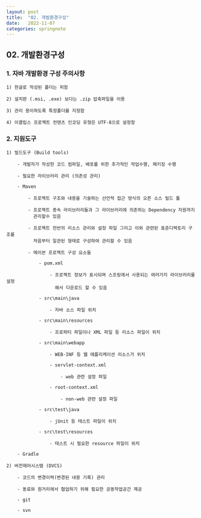 ```yaml
---
layout: post
title:  "02. 개발환경구성"
date:   2022-11-07
categories: springnote
---
```


## 02. 개발환경구성

### 1. 자바 개발환경 구성 주의사항

    1) 한글로 작성된 폴더는 피함 

    2) 설치판 (.msi, .exe) 보다는 .zip 압축파일을 이용 

    3) 관리 용이하도록 특정폴더를 지정함

    4) 이클립스 프로젝트 컨텐츠 인코딩 유형은 UTF-8으로 설정함

### 2. 지원도구

    1) 빌드도구 (Build tools)

        - 개발자가 작성한 코드 컴파일, 배포를 위한 추가적인 작업수행, 패키징 수행

        - 필요한 라이브러리 관리 (의존성 관리)

        - Maven

            - 프로젝트 구조와 내용을 기술하는 선언적 접근 방식의 오픈 소스 빌드 툴 

            - 프로젝트 종속 라이브러리들과 그 라이브러리에 의존하는 Dependency 자원까지
              관리할수 있음

            - 프로젝트 전반의 리소스 관리와 설정 파일 그리고 이와 관련된 표준디렉토리 구조를
              처음부터 일관된 형태로 구성하여 관리할 수 있음   

            - 메이븐 프로젝트 구성 요소들

                - pom.xml

                    - 프로젝트 정보가 표시되며 스프링에서 사용되는 여러가지 라이브러리를 설정
                      해서 다운로드 할 수 있음  

                - src\main\java

                    - 자바 소스 파일 위치

                - src\main\resources  

                    - 프로퍼티 파일이나 XML 파일 등 리소스 파일이 위치

                - src\main\webapp

                    - WEB-INF 등 웹 애플리케이션 리소스가 위치

                    - servlet-context.xml

                        - web 관련 설정 파일

                    - root-context.xml

                        - non-web 관련 설정 파일     

                - src\test\java

                    - jUnit 등 테스트 파일이 위치

                - src\test\resources

                    - 테스트 시 필요한 resource 파일이 위치                                         

        - Gradle    

    2) 버전제어시스템 (DVCS)

        - 코드의 변경이력(변경된 내용 기록) 관리

        - 동료와 원거리에서 협업하기 위해 필요한 공동작업공간 제공

        - git 

        - svn